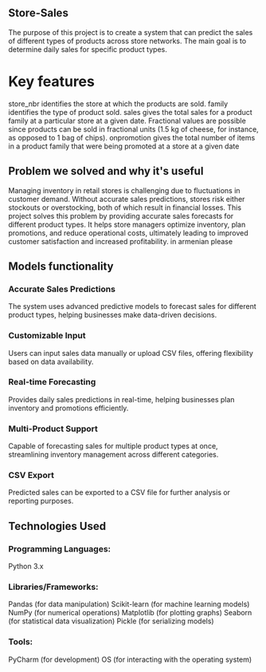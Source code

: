## Store-Sales
The purpose of this project is to create a system that can predict the sales of different types of products across store networks. The main goal is to determine daily sales for specific product types.
# Key features 
store_nbr identifies the store at which the products are sold.
family identifies the type of product sold.
sales gives the total sales for a product family at a particular store at a given date. Fractional values are possible since products can be sold in fractional units (1.5 kg of cheese, for instance, as opposed to 1 bag of chips).
onpromotion gives the total number of items in a product family that were being promoted at a store at a given date
## Problem we solved and why it's useful
Managing inventory in retail stores is challenging due to fluctuations in customer demand. Without accurate sales predictions, stores risk either stockouts or overstocking, both of which result in financial losses.
This project solves this problem by providing accurate sales forecasts for different product types. It helps store managers optimize inventory, plan promotions, and reduce operational costs, ultimately leading to improved customer satisfaction and increased profitability.
in armenian please
## Models functionality
### Accurate Sales Predictions
The system uses advanced predictive models to forecast sales for different product types, helping businesses make data-driven decisions.
### Customizable Input
Users can input sales data manually or upload CSV files, offering flexibility based on data availability.
### Real-time Forecasting
Provides daily sales predictions in real-time, helping businesses plan inventory and promotions efficiently.
### Multi-Product Support
Capable of forecasting sales for multiple product types at once, streamlining inventory management across different categories.
### CSV Export
Predicted sales can be exported to a CSV file for further analysis or reporting purposes.

## Technologies Used
### Programming Languages:
Python 3.x
### Libraries/Frameworks:
Pandas (for data manipulation)
Scikit-learn (for machine learning models)
NumPy (for numerical operations)
Matplotlib (for plotting graphs)
Seaborn (for statistical data visualization)
Pickle (for serializing models)
### Tools:
PyCharm (for development)
OS (for interacting with the operating system)




